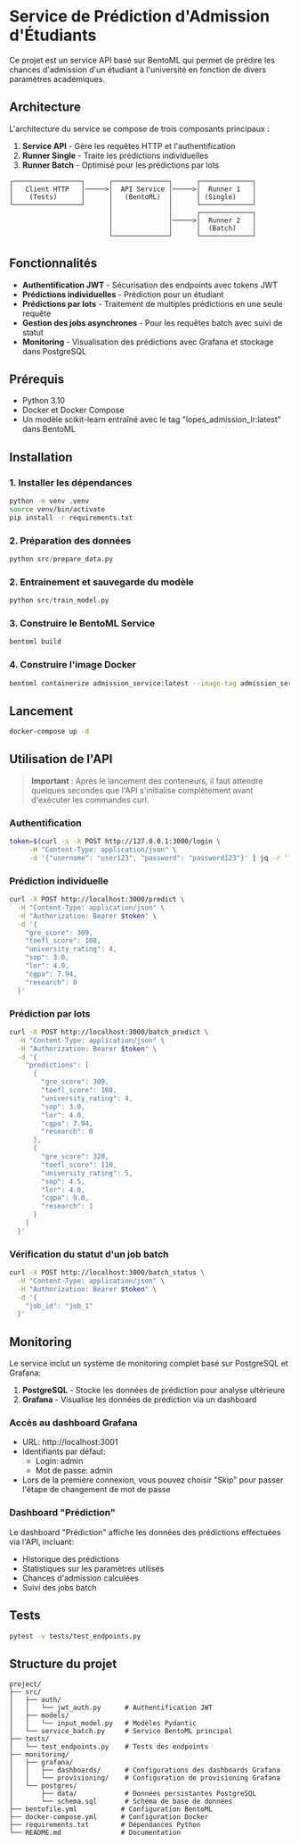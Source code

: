 # Service de Prédiction d'Admission d'Étudiants

Ce projet est un service API basé sur BentoML qui permet de prédire les chances d'admission d'un étudiant à l'université en fonction de divers paramètres académiques.

## Architecture

L'architecture du service se compose de trois composants principaux :

1. **Service API** - Gère les requêtes HTTP et l'authentification
2. **Runner Single** - Traite les prédictions individuelles
3. **Runner Batch** - Optimisé pour les prédictions par lots

```
┌─────────────────┐      ┌──────────────┐      ┌─────────────┐
│   Client HTTP   │─────>│  API Service │─────>│  Runner 1   │
│    (Tests)      │      │   (BentoML)  │      │ (Single)    │
└─────────────────┘      │              │      └─────────────┘
                         │              │      ┌─────────────┐
                         │              │─────>│  Runner 2   │
                         │              │      │  (Batch)    │
                         └──────────────┘      └─────────────┘
```

## Fonctionnalités

- **Authentification JWT** - Sécurisation des endpoints avec tokens JWT
- **Prédictions individuelles** - Prédiction pour un étudiant
- **Prédictions par lots** - Traitement de multiples prédictions en une seule requête
- **Gestion des jobs asynchrones** - Pour les requêtes batch avec suivi de statut
- **Monitoring** - Visualisation des prédictions avec Grafana et stockage dans PostgreSQL

## Prérequis

- Python 3.10
- Docker et Docker Compose
- Un modèle scikit-learn entraîné avec le tag "lopes_admission_lr:latest" dans BentoML

## Installation

### 1. Installer les dépendances

```bash
python -m venv .venv
source venv/bin/activate  
pip install -r requirements.txt
```

### 2. Préparation des données

```python
python src/prepare_data.py
```

### 2. Entrainement et sauvegarde du modèle

```python
python src/train_model.py 
```

### 3. Construire le BentoML Service

```bash
bentoml build
```

### 4. Construire l'image Docker

```bash
bentoml containerize admission_service:latest --image-tag admission_service:latest
```

## Lancement

```bash
docker-compose up -d
```

## Utilisation de l'API

> **Important** : Après le lancement des conteneurs, il faut attendre quelques secondes que l'API s'initialise complètement avant d'exécuter les commandes curl. 

### Authentification

```bash
token=$(curl -s -X POST http://127.0.0.1:3000/login \
     -H "Content-Type: application/json" \
     -d '{"username": "user123", "password": "password123"}' | jq -r '.token')
```

### Prédiction individuelle

```bash
curl -X POST http://localhost:3000/predict \
  -H "Content-Type: application/json" \
  -H "Authorization: Bearer $token" \
  -d '{
    "gre_score": 309,
    "toefl_score": 108,
    "university_rating": 4,
    "sop": 3.0,
    "lor": 4.0,
    "cgpa": 7.94,
    "research": 0
  }'
```

### Prédiction par lots

```bash
curl -X POST http://localhost:3000/batch_predict \
  -H "Content-Type: application/json" \
  -H "Authorization: Bearer $token" \
  -d '{
    "predictions": [
      {
        "gre_score": 309,
        "toefl_score": 108,
        "university_rating": 4,
        "sop": 3.0,
        "lor": 4.0,
        "cgpa": 7.94,
        "research": 0
      },
      {
        "gre_score": 320,
        "toefl_score": 110,
        "university_rating": 5,
        "sop": 4.5,
        "lor": 4.0,
        "cgpa": 9.0,
        "research": 1
      }
    ]
  }'
```

### Vérification du statut d'un job batch

```bash
curl -X POST http://localhost:3000/batch_status \
  -H "Content-Type: application/json" \
  -H "Authorization: Bearer $token" \
  -d '{
    "job_id": "job_1"
  }'
```

## Monitoring

Le service inclut un système de monitoring complet basé sur PostgreSQL et Grafana:

1. **PostgreSQL** - Stocke les données de prédiction pour analyse ultérieure
2. **Grafana** - Visualise les données de prédiction via un dashboard

### Accès au dashboard Grafana

- URL: http://localhost:3001
- Identifiants par défaut:
  - Login: admin
  - Mot de passe: admin
- Lors de la première connexion, vous pouvez choisir "Skip" pour passer l'étape de changement de mot de passe

### Dashboard "Prédiction"

Le dashboard "Prédiction" affiche les données des prédictions effectuées via l'API, incluant:
- Historique des prédictions
- Statistiques sur les paramètres utilisés
- Chances d'admission calculées
- Suivi des jobs batch

## Tests

```bash
pytest -v tests/test_endpoints.py
```

## Structure du projet

```
project/
├── src/
│   ├── auth/
│   │   └── jwt_auth.py      # Authentification JWT
│   ├── models/
│   │   └── input_model.py   # Modèles Pydantic
│   └── service_batch.py     # Service BentoML principal
├── tests/
│   └── test_endpoints.py    # Tests des endpoints
├── monitoring/
│   ├── grafana/
│   │   ├── dashboards/      # Configurations des dashboards Grafana
│   │   └── provisioning/    # Configuration de provisioning Grafana
│   └── postgres/
│       ├── data/            # Données persistantes PostgreSQL
│       └── schema.sql       # Schéma de base de données
├── bentofile.yml           # Configuration BentoML
├── docker-compose.yml      # Configuration Docker
├── requirements.txt        # Dépendances Python
└── README.md               # Documentation
```
